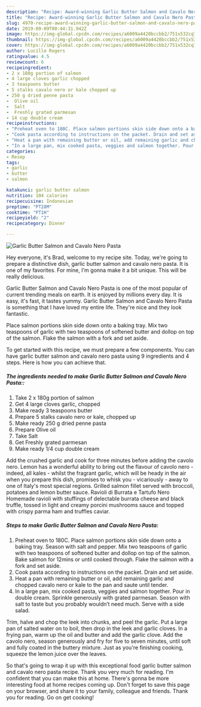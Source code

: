 ```yaml
---
description: "Recipe: Award-winning Garlic Butter Salmon and Cavalo Nero Pasta"
title: "Recipe: Award-winning Garlic Butter Salmon and Cavalo Nero Pasta"
slug: 4970-recipe-award-winning-garlic-butter-salmon-and-cavalo-nero-pasta
date: 2019-09-09T00:44:31.942Z
image: https://img-global.cpcdn.com/recipes/a6009a4420bccbb2/751x532cq70/garlic-butter-salmon-and-cavalo-nero-pasta-recipe-main-photo.jpg
thumbnail: https://img-global.cpcdn.com/recipes/a6009a4420bccbb2/751x532cq70/garlic-butter-salmon-and-cavalo-nero-pasta-recipe-main-photo.jpg
cover: https://img-global.cpcdn.com/recipes/a6009a4420bccbb2/751x532cq70/garlic-butter-salmon-and-cavalo-nero-pasta-recipe-main-photo.jpg
author: Lucille Rogers
ratingvalue: 4.5
reviewcount: 6
recipeingredient:
- 2 x 180g portion of salmon
- 4 large cloves garlic chopped
- 3 teaspoons butter
- 5 stalks cavalo nero or kale chopped up
- 250 g dried penne pasta
-  Olive oil
-  Salt
-  Freshly grated parmesan
- 14 cup double cream
recipeinstructions:
- "Preheat oven to 180C. Place salmon portions skin side down onto a baking tray. Season with salt and pepper. Mix two teaspoons of garlic with two teaspoons of softened butter and dollop on top of the salmon. Bake salmon for 12mins or until cooked through. Flake the salmon with a fork and set aside."
- "Cook pasta according to instructions on the packet. Drain and set aside."
- "Heat a pan with remaining butter or oil, add remaining garlic and chopped cavalo nero or kale to the pan and saute until tender."
- "In a large pan, mix cooked pasta, veggies and salmon together. Pour in double cream. Sprinkle generously with grated parmesan. Season with salt to taste but you probably wouldn’t need much. Serve with a side salad."
categories:
- Resep
tags:
- garlic
- butter
- salmon

katakunci: garlic butter salmon
nutrition: 104 calories
recipecuisine: Indonesian
preptime: "PT28M"
cooktime: "PT1H"
recipeyield: "2"
recipecategory: Dinner

---
```



![Garlic Butter Salmon and Cavalo Nero Pasta](https://img-global.cpcdn.com/recipes/a6009a4420bccbb2/751x532cq70/garlic-butter-salmon-and-cavalo-nero-pasta-recipe-main-photo.jpg)

Hey everyone, it's Brad, welcome to my recipe site. Today, we're going to prepare a distinctive dish, garlic butter salmon and cavalo nero pasta. It is one of my favorites. For mine, I'm gonna make it a bit unique. This will be really delicious.

Garlic Butter Salmon and Cavalo Nero Pasta is one of the most popular of current trending meals on earth. It is enjoyed by millions every day. It is easy, it's fast, it tastes yummy. Garlic Butter Salmon and Cavalo Nero Pasta is something that I have loved my entire life. They're nice and they look fantastic.

Place salmon portions skin side down onto a baking tray. Mix two teaspoons of garlic with two teaspoons of softened butter and dollop on top of the salmon. Flake the salmon with a fork and set aside.


To get started with this recipe, we must prepare a few components. You can have garlic butter salmon and cavalo nero pasta using 9 ingredients and 4 steps. Here is how you can achieve that.

##### The ingredients needed to make Garlic Butter Salmon and Cavalo Nero Pasta::

1. Take 2 x 180g portion of salmon
1. Get 4 large cloves garlic, chopped
1. Make ready 3 teaspoons butter
1. Prepare 5 stalks cavalo nero or kale, chopped up
1. Make ready 250 g dried penne pasta
1. Prepare  Olive oil
1. Take  Salt
1. Get  Freshly grated parmesan
1. Make ready 1/4 cup double cream


Add the crushed garlic and cook for three minutes before adding the cavolo nero. Lemon has a wonderful ability to bring out the flavour of cavolo nero - indeed, all kales - whilst the fragrant garlic, which will be heady in the air when you prepare this dish, promises to whisk you - vicariously - away to one of Italy&#39;s most special regions. Grilled salmon fillet served with broccoli, potatoes and lemon butter sauce. Ravioli di Burrata e Tartufo Nero Homemade ravioli with stuffings of delectable burrata cheese and black truffle, tossed in light and creamy porcini mushrooms sauce and topped with crispy parma ham and truffles caviar. 

##### Steps to make Garlic Butter Salmon and Cavalo Nero Pasta:

1. Preheat oven to 180C. Place salmon portions skin side down onto a baking tray. Season with salt and pepper. Mix two teaspoons of garlic with two teaspoons of softened butter and dollop on top of the salmon. Bake salmon for 12mins or until cooked through. Flake the salmon with a fork and set aside.
1. Cook pasta according to instructions on the packet. Drain and set aside.
1. Heat a pan with remaining butter or oil, add remaining garlic and chopped cavalo nero or kale to the pan and saute until tender.
1. In a large pan, mix cooked pasta, veggies and salmon together. Pour in double cream. Sprinkle generously with grated parmesan. Season with salt to taste but you probably wouldn’t need much. Serve with a side salad.


Trim, halve and chop the leek into chunks, and peel the garlic. Put a large pan of salted water on to boil, then drop in the leek and garlic cloves. In a frying pan, warm up the oil and butter and add the garlic clove. Add the cavolo nero, season generously and fry for five to seven minutes, until soft and fully coated in the buttery mixture. Just as you&#39;re finishing cooking, squeeze the lemon juice over the leaves. 

So that's going to wrap it up with this exceptional food garlic butter salmon and cavalo nero pasta recipe. Thank you very much for reading. I'm confident that you can make this at home. There's gonna be more interesting food at home recipes coming up. Don't forget to save this page on your browser, and share it to your family, colleague and friends. Thank you for reading. Go on get cooking!
